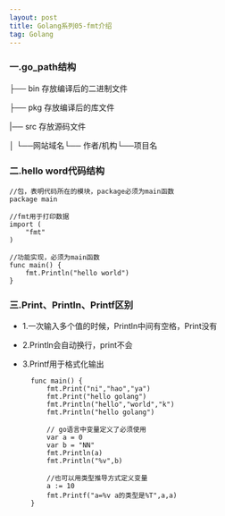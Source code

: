 ```yaml
---
layout: post
title: Golang系列05-fmt介绍
tag: Golang
---
```


### 一.go_path结构

├── bin   存放编译后的二进制文件

├── pkg   存放编译后的库文件 

|── src   存放源码文件 

│   └──网站域名└── 作者/机构└──项目名

### 二.hello word代码结构
	//包，表明代码所在的模块，package必须为main函数
	package main 

	//fmt用于打印数据
	import (
		"fmt"   
	)

	//功能实现，必须为main函数
	func main() {
		fmt.Println("hello world")
	}

### 三.Print、Println、Printf区别
- 1.一次输入多个值的时候，Println中间有空格，Print没有
- 2.Println会自动换行，print不会
- 3.Printf用于格式化输出

		func main() {
			fmt.Print("ni","hao","ya")
			fmt.Print("hello golang")
			fmt.Println("hello","world","k")
			fmt.Println("hello golang")

			// go语言中变量定义了必须使用
			var a = 0  
			var b = "NN"
			fmt.Println(a)
			fmt.Println("%v",b)

			//也可以用类型推导方式定义变量
			a := 10
			fmt.Printf("a=%v a的类型是%T",a,a)
		}